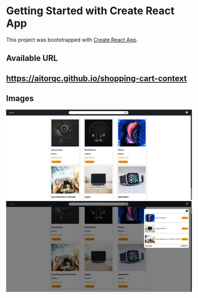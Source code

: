 # Getting Started with Create React App

This project was bootstrapped with [Create React App](https://github.com/facebook/create-react-app).

## Available URL

## https://aitorqc.github.io/shopping-cart-context

## Images

![alt Dark Mode](https://github.com/aitorqc/shopping-cart-context/blob/main/public/captura.png)
![alt Dark Mode](https://github.com/aitorqc/shopping-cart-context/blob/main/public/captura2.png)